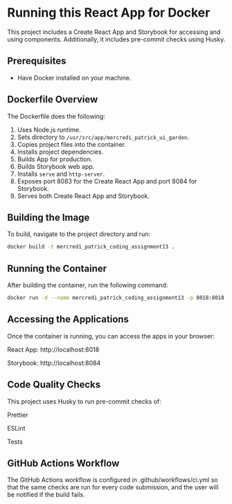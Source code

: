 # Running this React App for Docker

This project includes a Create React App and Storybook for accessing and 
using components. Additionally, it includes pre-commit checks using Husky.

## Prerequisites

- Have Docker installed on your machine.

## Dockerfile Overview

The Dockerfile does the following:

1. Uses Node.js runtime.
2. Sets directory to `/usr/src/app/mercredi_patrick_ui_garden`.
3. Copies project files into the container.
4. Installs project dependencies.
5. Builds App for production.
6. Builds Storybook web app.
7. Installs `serve` and `http-server`.
8. Exposes port 8083 for the Create React App and port 8084 for Storybook.
9. Serves both Create React App and Storybook.

## Building the Image

To build, navigate to the project directory and run:

```sh
docker build -t mercredi_patrick_coding_assignment13 .
```

## Running the Container

After building the container, run the following command:

```sh
docker run -d --name mercredi_patrick_coding_assignment13 -p 8018:8018 -p 8084:8084 mercredi_patrick_coding_assignment13
```

## Accessing the Applications

Once the container is running, you can access the apps in your browser:

React App: http://localhost:8018

Storybook: http://localhost:8084

## Code Quality Checks

This project uses Husky to run pre-commit checks of:

Prettier

ESLint

Tests

## GitHub Actions Workflow

The GitHub Actions workflow is configured in .github/workflows/ci.yml so 
that the same checks are run for every code submission, and the user will 
be notified if the build fails.
